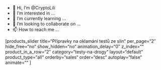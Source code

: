 - 👋 Hi, I’m @CryptoLili
- 👀 I’m interested in ...
- 🌱 I’m currently learning ...
- 💞️ I’m looking to collaborate on ...
- 📫 How to reach me ...

<!---
CryptoLili/CryptoLili is a ✨ special ✨ repository because its `README.md` (this file) appears on your GitHub profile.
You can click the Preview link to take a look at your changes.
--->
[products_slider title=“Přípravky na oklamání testů ze slin“ per_page=“2″ hide_free=“no“ show_hidden=“no“ animation_delay=“0″ z_index=““ product_in_a_row=“2″ category=“testy-na-drogy“ layout=“default“ product_type=“all“ orderby=“sales“ order=“desc“ autoplay=“false“ animate=““ ]
